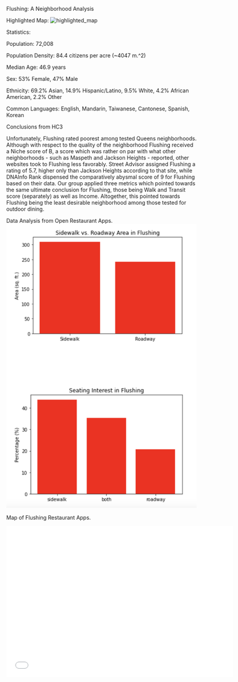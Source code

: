 Flushing: A Neighborhood Analysis

Highlighted Map:
![highlighted_map](https://user-images.githubusercontent.com/92654328/142778387-73b61ad0-3e78-4e0e-a3d9-a3c949a85468.png)

Statistics:

Population: 72,008

Population Density: 84.4 citizens per acre (~4047 m.^2)

Median Age: 46.9 years

Sex: 53% Female, 47% Male

Ethnicity: 69.2% Asian, 14.9% Hispanic/Latino, 9.5% White, 4.2% African American, 2.2% Other

Common Languages: English, Mandarin, Taiwanese, Cantonese, Spanish, Korean

Conclusions from HC3

Unfortunately, Flushing rated poorest among tested Queens neighborhoods. Although with respect to the quality of the neighborhood Flushing received a Niche score of B, a score which was rather on par with what other neighborhoods - such as Maspeth and Jackson Heights - reported, other websites took to Flushing less favorably. Street Advisor assigned Flushing a rating of 5.7, higher only than Jackson Heights according to that site, while DNAInfo Rank dispensed the comparatively abysmal score of 9 for Flushing based on their data. Our group applied three metrics which pointed towards the same ultimate conclusion for Flushing, those being Walk and Transit score (separately) as well as Income. Altogether, this pointed towards Flushing being the least desirable neighborhood among those tested for outdoor dining.

Data Analysis from Open Restaurant Apps.
![alt text](flushing_data_analysis.jpg)

Map of Flushing Restaurant Apps.
<iframe src="mapFlushing.html" width="600" height="400" frameborder="0" frameborder="0" marginwidth="0" marginheight="0" allowfullscreen></iframe>
